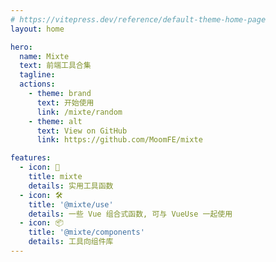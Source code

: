 ```yaml
---
# https://vitepress.dev/reference/default-theme-home-page
layout: home

hero:
  name: Mixte
  text: 前端工具合集
  tagline: 
  actions:
    - theme: brand
      text: 开始使用
      link: /mixte/random
    - theme: alt
      text: View on GitHub
      link: https://github.com/MoomFE/mixte

features:
  - icon: 🔩
    title: mixte
    details: 实用工具函数
  - icon: 🛠️
    title: '@mixte/use'
    details: 一些 Vue 组合式函数, 可与 VueUse 一起使用
  - icon: 📦
    title: '@mixte/components'
    details: 工具向组件库
---
```

